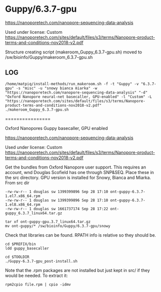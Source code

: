 Guppy/6.3.7-gpu
========================

<https://nanoporetech.com/nanopore-sequencing-data-analysis>

Used under license:
Custom
<https://nanoporetech.com/sites/default/files/s3/terms/Nanopore-product-terms-and-conditions-nov2018-v2.pdf>

Structure creating script (makeroom_Guppy_6.3.7-gpu.sh) moved to /sw/bioinfo/Guppy/makeroom_6.3.7-gpu.sh

LOG
---

    /home/matpiq/install-methods/run_makeroom.sh -f -t "Guppy" -v "6.3.7-gpu" -s "misc" -u "snowy bianca miarka" -w "https://nanoporetech.com/nanopore-sequencing-data-analysis" "-d" "Oxford Nanopore neural-net basecaller, GPU-enabled" -l "Custom" -L "https://nanoporetech.com/sites/default/files/s3/terms/Nanopore-product-terms-and-conditions-nov2018-v2.pdf"
    ./makeroom_Guppy_6.3.7-gpu.sh
================

Oxford Nanopores Guppy basecaller, GPU enabled

<https://nanoporetech.com/nanopore-sequencing-data-analysis>

Used under license:
Custom
<https://nanoporetech.com/sites/default/files/s3/terms/Nanopore-product-terms-and-conditions-nov2018-v2.pdf>


Get the bundles from Oxford Nanopore user support. This requires an account,
wnd Douglas Scofield has one through SNP&SEQ.  Place these in the src
directory. GPU version is installed for Snowy, Bianca and Miarka. From src dir

    -rw-rw-r-- 1 douglas sw 1399399896 Sep 28 17:10 ont-guppy-6.3.7-1.el7.x86_64.rpm
    -rw-rw-r-- 1 douglas sw 1399399896 Sep 28 17:10 ont-guppy-6.3.7-1.el8.x86_64.rpm
    -rw-rw-r-- 1 douglas sw 1661737174 Sep 28 17:22 ont-guppy_6.3.7_linux64.tar.gz

    tar xf ont-guppy-gpu.3.7_linux64.tar.gz
    mv ont-guppy/* /sw/bioinfo/Guppy/6.3.7-gpu/snowy

Check that libraries can be found. RPATH info is relative so they should be.

    cd $PREFIX/bin
    ldd guppy_basecaller

    cd $TOOLDIR
    ./Guppy-6.3.7-gpu_post-install.sh

Note that the .rpm packages are not installed but just kept in src/ if they
would be needed. To extract it:

    rpm2cpio file.rpm | cpio -idmv
